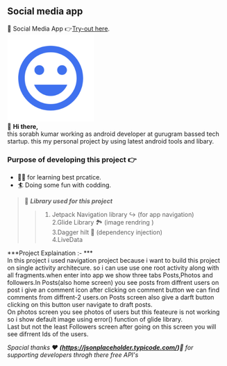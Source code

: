## Social media app <br>
📱  Social Media App  👉[Try-out here](https://drive.google.com/file/d/1zFj6BTBe6s_aA-wWKXp-RH19vizLLR_W/view?usp=drivesdk).</br>
 <img src="https://github.com/Sorabhkumar-dev/social-media-app/blob/master/app/src/main/ic_launcher-playstore.png" alt="Social Media App" height="200"/></br>
👋 **Hi there,**<br>
this sorabh kumar working as android developer at gurugram bassed tech startup. this my personal project by using latest android tools and libary.<br>
### Purpose of developing this project 👉<br>
- 🧑‍🏫 for learning best prcatice. <br>
- 🏄 Doing some fun with codding.<br>
> 📱 ***Library used for this project***
>> 1. Jetpack Navigation library ↪️ (for app navigation) <br>
>> 2.Glide Library 🏞 (image rendring ) <br>
>> 3.Dagger hilt 🔪 (dependency injection) <br>
>> 4.LiveData <br>

***Project Explaination :- ***<br>
In this project i used navigation project because i want to build this project on single activity architecure. so i can use use one root activity along with all fragments.when enter into app we show three tabs Posts,Photos and followers.In Posts(also home screen) you see posts from diffrent users on post i give an comment icon after clicking on comment button we can find comments from diffrent-2 users.on Posts screen also give a darft button clicking on this button user navigate to draft posts.<br>
On photos screen you see photos of users but this feateure is not working so i show default image using error() function of glide library.<br>
Last but not the least Followers screen after going on this screen  you will see difrrent Ids of the users.<br>


*Spacial thanks ❤️ **(https://jsonplaceholder.typicode.com/)**🙏 for supporting developers throgh there free API's* 
